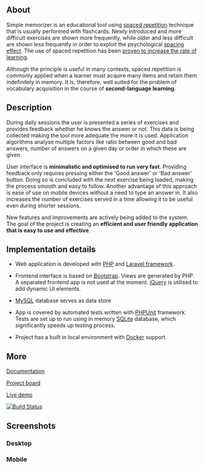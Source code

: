 ## About

Simple memorizer is an educational tool using [spaced repetition](https://en.wikipedia.org/wiki/Spaced_repetition) technique that is usually performed with flashcards. Newly introduced and more difficult exercises are shown more frequently, while older and less difficult are shown less frequently in order to exploit the psychological [spacing effect](https://en.wikipedia.org/wiki/Spacing_effect). The use of spaced repetition has been [proven to increase the rate of learning](https://www.ncbi.nlm.nih.gov/pmc/articles/PMC5126970/).

Although the principle is useful in many contexts, spaced repetition is commonly applied when a learner must acquire many items and retain them indefinitely in memory. It is, therefore, well suited for the problem of vocabulary acquisition in the course of **second-language learning**.

## Description

During daily sessions the user is presented a series of exercises and provides feedback whether he knows the answer or not. This data is being collected making the tool more adequate the more it is used. Application algorithms analyse multiple factors like ratio between good and bad answers, number of answers on a given day or order in which these are given.

User interface is **minimalistic and optimised to run very fast**. Providing feedback only requires pressing either the 'Good answer' or 'Bad answer' button. Doing so is concluded with the next exercise being loaded, making the process smooth and easy to follow. Another advantage of this approach is ease of use on mobile devices without a need to type an answer in. It also increases the number of exercises served in a time allowing it to be useful even during shorter sessions.

New features and improvements are actively being added to the system. The goal of the project is creating an **efficient and user friendly application that is easy to use and effective**.

## Implementation details

- Web application is developed with [PHP](http://php.net) and [Laravel framework](https://laravel.com).

- Frontend interface is based on [Bootstrap](http://getbootstrap.com). Views are generated by PHP. A separated frontend app is not used at the moment. [jQuery](https://jquery.com) is utilised to add dynamic UI elements.

- [MySQL](https://mysql.com) database serves as data store

- App is covered by automated tests written with [PHPUnit](https://phpunit.de) framework. Tests are set up to run using in memory [SQLite](https://www.sqlite.org/) database, which significantly speeds up testing process.

- Project has a built in local environment with [Docker](https://www.docker.com) support.

## More

[Documentation](https://github.com/rtrzebinski/simple-memorizer-3/wiki)

[Project board](https://github.com/rtrzebinski/simple-memorizer-3/projects/1)

[Live demo](https://simple-memorizer.online)

[![Build Status](https://travis-ci.com/rtrzebinski/simple-memorizer-3.svg?branch=master)](https://travis-ci.com/rtrzebinski/simple-memorizer-3)

## Screenshots

### Desktop

### Mobile

